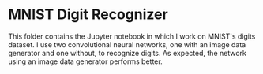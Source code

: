 # MNIST Digit Recognizer
This folder contains the Jupyter notebook in which I work on MNIST's digits dataset. I use two convolutional neural networks, one with an image data generator and one without, to recognize digits. As expected, the network using an image data generator performs better.
